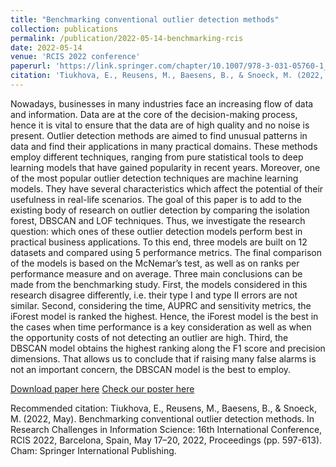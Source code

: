 ```yaml
---
title: "Benchmarking conventional outlier detection methods"
collection: publications
permalink: /publication/2022-05-14-benchmarking-rcis
date: 2022-05-14
venue: 'RCIS 2022 conference'
paperurl: 'https://link.springer.com/chapter/10.1007/978-3-031-05760-1_35'
citation: 'Tiukhova, E., Reusens, M., Baesens, B., & Snoeck, M. (2022, May). Benchmarking conventional outlier detection methods. In Research Challenges in Information Science: 16th International Conference, RCIS 2022, Barcelona, Spain, May 17–20, 2022, Proceedings (pp. 597-613). Cham: Springer International Publishing.'
---
```

Nowadays, businesses in many industries face an increasing flow of data and information. Data are at the core of the decision-making process, hence it is vital to ensure that the data are of high quality and no noise is present. Outlier detection methods are aimed to find unusual patterns in data and find their applications in many practical domains. These methods employ different techniques, ranging from pure statistical tools to deep learning models that have gained popularity in recent years. Moreover, one of the most popular outlier detection techniques are machine learning models. They have several characteristics which affect the potential of their usefulness in real-life scenarios. The goal of this paper is to add to the existing body of research on outlier detection by comparing the isolation forest, DBSCAN and LOF techniques. Thus, we investigate the research question: which ones of these outlier detection models perform best in practical business applications. To this end, three models are built on 12 datasets and compared using 5 performance metrics. The final comparison of the models is based on the McNemar’s test, as well as on ranks per performance measure and on average. Three main conclusions can be made from the benchmarking study. First, the models considered in this research disagree differently, i.e. their type I and type II errors are not similar. Second, considering the time, AUPRC and sensitivity metrics, the iForest model is ranked the highest. Hence, the iForest model is the best in the cases when time performance is a key consideration as well as when the opportunity costs of not detecting an outlier are high. Third, the DBSCAN model obtains the highest ranking along the F1 score and precision dimensions. That allows us to conclude that if raising many false alarms is not an important concern, the DBSCAN model is the best to employ.

[Download paper here](https://link.springer.com/chapter/10.1007/978-3-031-05760-1_35)
[Check our poster here](https://neurips.cc/media/PosterPDFs/NeurIPS%202022/56519.png?t=1668072924.9758837)

Recommended citation: Tiukhova, E., Reusens, M., Baesens, B., & Snoeck, M. (2022, May). Benchmarking conventional outlier detection methods. In Research Challenges in Information Science: 16th International Conference, RCIS 2022, Barcelona, Spain, May 17–20, 2022, Proceedings (pp. 597-613). Cham: Springer International Publishing.